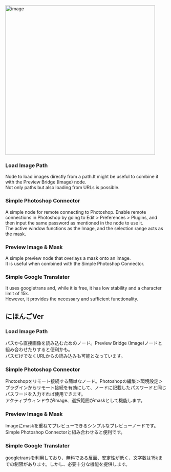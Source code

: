 <img width="467" alt="image" src="https://github.com/za-wa-n-go/ComfyUI_Zwng_Nodes/assets/118154415/b4ebaad2-866b-42a0-9070-6b18defd557a">

### Load Image Path
Node to load images directly from a path.It might be useful to combine it with the Preview Bridge (Image) node.  
Not only paths but also loading from URLs is possible.
<br>
### Simple Photoshop Connector
A simple node for remote connecting to Photoshop. Enable remote connections in Photoshop by going to Edit > Preferences > Plugins, and then input the same password as mentioned in the node to use it.  
The active window functions as the Image, and the selection range acts as the mask.
<br>
### Preview Image & Mask
A simple preview node that overlays a mask onto an image.  
It is useful when combined with the Simple Photoshop Connector.
<br>
### Simple Google Translater
It uses googletrans and, while it is free, it has low stability and a character limit of 15k.  
However, it provides the necessary and sufficient functionality.
<br>

## にほんごVer
    
### Load Image Path
パスから直接画像を読み込むためのノード。Preview Bridge (Image)ノードと組み合わせたりすると便利かも。  
パスだけでなくURLからの読み込みも可能となっています。
<br>
### Simple Photoshop Connector
Photoshopをリモート接続する簡単なノード。Photoshopの編集＞環境設定＞プラグインからリモート接続を有効にして、ノードに記載したパスワードと同じパスワードを入力すれば使用できます。  
アクティブウィンドウがImage、選択範囲がmaskとして機能します。
<br>
### Preview Image & Mask
Imageにmaskを重ねてプレビューできるシンプルなプレビューノードです。  
Simple Photoshop Connectorと組み合わせると便利です。
<br>
### Simple Google Translater
googletransを利用しており、無料である反面、安定性が低く、文字数は15kまでの制限があります。しかし、必要十分な機能を提供します。
<br>
